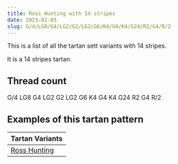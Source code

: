```yaml
---
title: Ross Hunting with 14 stripes
date: 2023-02-05
slug: G/4/LG8/G4/LG2/G2/LG2/G6/K4/G4/K4/G24/R2/G4/R/2
---
```

This is a list of all the tartan sett variants with 14 stripes.

It is a 14 stripes tartan.


## Thread count
G/4 LG8 G4 LG2 G2 LG2 G6 K4 G4 K4 G24 R2 G4 R/2

## Examples of this tartan pattern

| Tartan Variants |
|---------------|
| [Ross Hunting](/variants/g/4/lg8/g4/lg2/g2/lg2/g6/k4/g4/k4/g24/r2/g4/r/2-g004c00-k000000-lg9aff9a-rc80000)||
